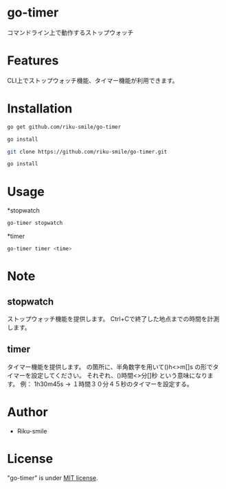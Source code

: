 # go-timer

コマンドライン上で動作するストップウォッチ

# Features

CLI上でストップウォッチ機能、タイマー機能が利用できます。

# Installation

```bash
go get github.com/riku-smile/go-timer

go install
```

```bash
git clone https://github.com/riku-smile/go-timer.git

go install
```

# Usage

*stopwatch

```bash
go-timer stopwatch
```

*timer
```bash
go-timer timer <time>
```

# Note

## stopwatch
  ストップウォッチ機能を提供します。
  Ctrl+Cで終了した地点までの時間を計測します。

## timer <time>
  タイマー機能を提供します。
  <time>の箇所に、半角数字を用いて()h<>m[]s の形でタイマーを設定してください。
	それぞれ、()時間<>分[]秒 という意味になります。
	例： 1h30m45s -> １時間３０分４５秒のタイマーを設定する。

# Author

* Riku-smile

# License

"go-timer" is under [MIT license](https://en.wikipedia.org/wiki/MIT_License).
